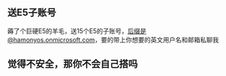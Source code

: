 ## 送E5子账号
薅了个巨硬E5的羊毛，送15个E5的子账号，后缀是@hamonyos.onmicrosoft.com，要的带上你想要的英文用户名和邮箱私聊我


## 觉得不安全，那你不会自己搭吗





